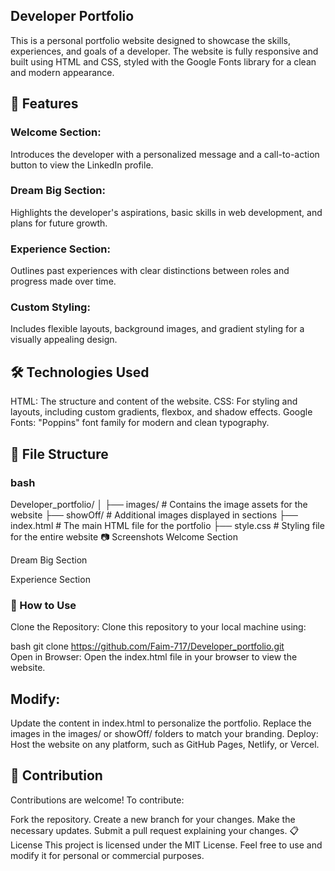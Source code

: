 ## Developer Portfolio

This is a personal portfolio website designed to showcase the skills, experiences, and goals of a developer. The website is fully responsive and built using HTML and CSS, styled with the Google Fonts library for a clean and modern appearance.

## 🌟 Features
### Welcome Section:
Introduces the developer with a personalized message and a call-to-action button to view the LinkedIn profile.
### Dream Big Section:
Highlights the developer's aspirations, basic skills in web development, and plans for future growth.
### Experience Section:
Outlines past experiences with clear distinctions between roles and progress made over time.
### Custom Styling:
Includes flexible layouts, background images, and gradient styling for a visually appealing design.
## 🛠️ Technologies Used
HTML: The structure and content of the website.
CSS: For styling and layouts, including custom gradients, flexbox, and shadow effects.
Google Fonts: "Poppins" font family for modern and clean typography.
## 📁 File Structure
### bash

Developer_portfolio/
│
├── images/                  # Contains the image assets for the website
├── showOff/                 # Additional images displayed in sections
├── index.html               # The main HTML file for the portfolio
├── style.css                # Styling file for the entire website
📷 Screenshots
Welcome Section


Dream Big Section


Experience Section


### 🚀 How to Use
Clone the Repository:
Clone this repository to your local machine using:

bash
git clone https://github.com/Faim-717/Developer_portfolio.git  
Open in Browser:
Open the index.html file in your browser to view the website.

## Modify:

Update the content in index.html to personalize the portfolio.
Replace the images in the images/ or showOff/ folders to match your branding.
Deploy:
Host the website on any platform, such as GitHub Pages, Netlify, or Vercel.

## 🌈 Contribution
Contributions are welcome! To contribute:

Fork the repository.
Create a new branch for your changes.
Make the necessary updates.
Submit a pull request explaining your changes.
📋 License
This project is licensed under the MIT License. Feel free to use and modify it for personal or commercial purposes.
